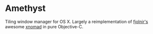 Amethyst
========

Tiling window manager for OS X. Largely a reimplementation of [fjolnir's](https://github.com/fjolnir) awesome [xnomad](https://github.com/fjolnir/xnomad) in pure Objective-C.
